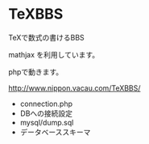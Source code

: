 TeXBBS
======

TeXで数式の書けるBBS

mathjax を利用しています。

phpで動きます。

http://www.nippon.vacau.com/TeXBBS/


* connection.php
 * DBへの接続設定
* mysql/dump.sql
 * データベーススキーマ
